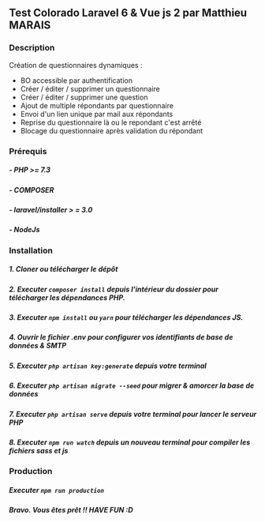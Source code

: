 ## Test Colorado Laravel 6 & Vue js 2 par Matthieu MARAIS

### Description

Création de questionnaires dynamiques :
- BO accessible par authentification
- Créer / éditer / supprimer un questionnaire
- Créer / éditer / supprimer une question
- Ajout de multiple répondants par questionnaire
- Envoi d'un lien unique par mail aux répondants
- Reprise du questionnaire là ou le repondant c'est arrêté
- Blocage du questionnaire après validation du répondant

### Prérequis

##### - PHP >= 7.3

##### - COMPOSER

##### - laravel/installer > = 3.0

##### - NodeJs


### Installation

##### 1. Cloner ou télécharger le dépôt

##### 2. Executer `composer install` depuis l'intérieur du dossier pour télécharger les dépendances PHP.

##### 3. Executer `npm install` ou `yarn` pour télécharger les dépendances JS.

##### 4. Ouvrir le fichier .env pour configurer vos identifiants de base de données & SMTP

##### 5. Executer `php artisan key:generate` depuis votre terminal

##### 6. Executer `php artisan migrate --seed` pour migrer & amorcer la base de données

##### 7. Executer `php artisan serve` depuis votre terminal pour lancer le serveur PHP

##### 8. Executer `npm run watch` depuis un nouveau terminal pour compiler les fichiers sass et js

### Production

##### Executer `npm run production`

##### Bravo. Vous êtes prêt !! HAVE FUN :D
